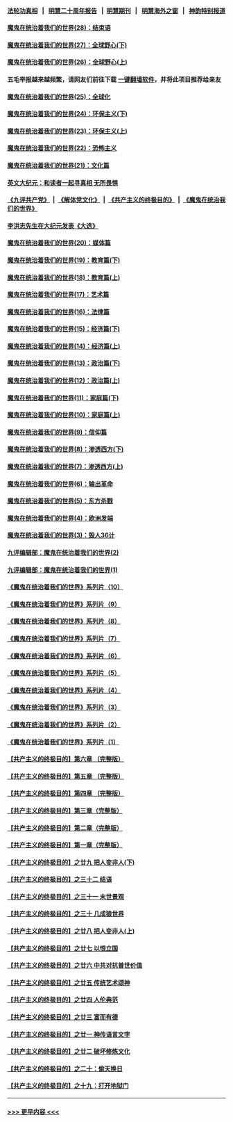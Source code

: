 #### [法轮功真相](https://github.com/gfw-breaker/truth/blob/master/README.md?t=0) &nbsp;&nbsp;|&nbsp;&nbsp; [明慧二十周年报告](https://github.com/gfw-breaker/mh-reports/blob/master/README.md?t=0) &nbsp;&nbsp;|&nbsp;&nbsp;[明慧期刊](https://github.com/gfw-breaker/mh-qikan) &nbsp;&nbsp;|&nbsp;&nbsp; [明慧海外之窗](https://github.com/gfw-breaker/mh-news/blob/master/README.md?t=0) &nbsp;&nbsp;|&nbsp;&nbsp; [神韵特别报道](https://github.com/gfw-breaker/mh-news/blob/master/shenyun.md?t=0)
#### [魔鬼在统治着我们的世界(28)：结束语](../pages/nsc422/n10936246.md?t=07161851) 
#### [魔鬼在统治着我们的世界(27)：全球野心(下)](../pages/nsc422/n10928319.md?t=07161851) 
#### [魔鬼在统治着我们的世界(26)：全球野心(上)](../pages/nsc422/n10900318.md?t=07161851) 
#### 五毛举报越来越频繁，请网友们前往下载 [一键翻墙软件](https://github.com/gfw-breaker/ssr-accounts)，并将此项目推荐给亲友
#### [魔鬼在统治着我们的世界(25)：全球化](../pages/nsc422/n10788205.md?t=07161851) 
#### [魔鬼在统治着我们的世界(24)：环保主义(下)](../pages/nsc422/n10695307.md?t=07161851) 
#### [魔鬼在统治着我们的世界(23)：环保主义(上)](../pages/nsc422/n10688613.md?t=07161851) 
#### [魔鬼在统治着我们的世界(22)：恐怖主义](../pages/nsc422/n10614727.md?t=07161851) 
#### [魔鬼在统治着我们的世界(21)：文化篇](../pages/nsc422/n10597706.md?t=07161851) 
#### [英文大纪元：和读者一起寻真相 无所畏惧](../pages/nsc422/n12542027.md?t=07161851) 
#### [《九评共产党》](https://github.com/begood0513/9ping.md/blob/master/README.md) &nbsp;|&nbsp; [《解体党文化》](../../../../jtdwh.md/blob/master/README.md)  &nbsp;|&nbsp; [《共产主义的终极目的》](../../../../gczydzjmd.md/blob/master/README.md) &nbsp;|&nbsp; [《魔鬼在统治我们的世界》](../../../../mgztzwmdsj.md/blob/master/README.md) 
#### [李洪志先生在大纪元发表《大选》](../pages/nsc422/n12534746.md?t=07161851) 
#### [魔鬼在统治着我们的世界(20)：媒体篇](../pages/nsc422/n10586579.md?t=07161851) 
#### [魔鬼在统治着我们的世界(19)：教育篇(下)](../pages/nsc422/n10564808.md?t=07161851) 
#### [魔鬼在统治着我们的世界(18)：教育篇(上)](../pages/nsc422/n10526970.md?t=07161851) 
#### [魔鬼在统治着我们的世界(17)：艺术篇](../pages/nsc422/n10499093.md?t=07161851) 
#### [魔鬼在统治着我们的世界(16)：法律篇](../pages/nsc422/n10485969.md?t=07161851) 
#### [魔鬼在统治着我们的世界(15)：经济篇(下)](../pages/nsc422/n10469975.md?t=07161851) 
#### [魔鬼在统治着我们的世界(14)：经济篇(上)](../pages/nsc422/n10457370.md?t=07161851) 
#### [魔鬼在统治着我们的世界(13)：政治篇(下)](../pages/nsc422/n10448270.md?t=07161851) 
#### [魔鬼在统治着我们的世界(12)：政治篇(上)](../pages/nsc422/n10444576.md?t=07161851) 
#### [魔鬼在统治着我们的世界(11)：家庭篇(下)](../pages/nsc422/n10440961.md?t=07161851) 
#### [魔鬼在统治着我们的世界(10)：家庭篇(上)](../pages/nsc422/n10435448.md?t=07161851) 
#### [魔鬼在统治着我们的世界(9)：信仰篇](../pages/nsc422/n10432159.md?t=07161851) 
#### [魔鬼在统治着我们的世界(8)：渗透西方(下)](../pages/nsc422/n10429603.md?t=07161851) 
#### [魔鬼在统治着我们的世界(7)：渗透西方(上)](../pages/nsc422/n10426013.md?t=07161851) 
#### [魔鬼在统治着我们的世界(6)：输出革命](../pages/nsc422/n10421536.md?t=07161851) 
#### [魔鬼在统治着我们的世界(5)：东方杀戮](../pages/nsc422/n10417707.md?t=07161851) 
#### [魔鬼在统治着我们的世界(4)：欧洲发端](../pages/nsc422/n10414890.md?t=07161851) 
#### [魔鬼在统治着我们的世界(3)：毁人36计](../pages/nsc422/n10411583.md?t=07161851) 
#### [九评编辑部：魔鬼在统治着我们的世界(2)](../pages/nsc422/n10410036.md?t=07161851) 
#### [九评编辑部：魔鬼在统治着我们的世界(1)](../pages/nsc422/n10406825.md?t=07161851) 
#### [《魔鬼在统治着我们的世界》系列片（10）](../pages/nsc422/n12292670.md?t=07161851) 
#### [《魔鬼在统治着我们的世界》系列片（9）](../pages/nsc422/n12290859.md?t=07161851) 
#### [《魔鬼在统治着我们的世界》系列片（8）](../pages/nsc422/n12287445.md?t=07161851) 
#### [《魔鬼在统治着我们的世界》系列片（7）](../pages/nsc422/n12283425.md?t=07161851) 
#### [《魔鬼在统治着我们的世界》系列片（6）](../pages/nsc422/n12282314.md?t=07161851) 
#### [《魔鬼在统治着我们的世界》系列片（5）](../pages/nsc422/n12281419.md?t=07161851) 
#### [《魔鬼在统治着我们的世界》系列片（4）](../pages/nsc422/n12274024.md?t=07161851) 
#### [《魔鬼在统治着我们的世界》系列片（3）](../pages/nsc422/n12271322.md?t=07161851) 
#### [《魔鬼在统治着我们的世界》系列片（2）](../pages/nsc422/n12269049.md?t=07161851) 
#### [《魔鬼在统治着我们的世界》系列片（1）](../pages/nsc422/n12267575.md?t=07161851) 
#### [【共产主义的终极目的】第六章 （完整版）](../pages/nsc422/n11428913.md?t=07161851) 
#### [【共产主义的终极目的】第五章 （完整版）](../pages/nsc422/n11428912.md?t=07161851) 
#### [【共产主义的终极目的】第四章 （完整版）](../pages/nsc422/n11428907.md?t=07161851) 
#### [【共产主义的终极目的】第三章（完整版）](../pages/nsc422/n11428848.md?t=07161851) 
#### [【共产主义的终极目的】第二章（完整版）](../pages/nsc422/n11428831.md?t=07161851) 
#### [【共产主义的终极目的】第一章（完整版）](../pages/nsc422/n11417651.md?t=07161851) 
#### [【共产主义的终极目的】之廿九 把人变非人(下)](../pages/nsc422/n11344140.md?t=07161851) 
#### [【共产主义的终极目的】之三十二 结语](../pages/nsc422/n11360535.md?t=07161851) 
#### [【共产主义的终极目的】之三十一 末世景观](../pages/nsc422/n11351129.md?t=07161851) 
#### [【共产主义的终极目的】之三十 几成狼世界](../pages/nsc422/n11348280.md?t=07161851) 
#### [【共产主义的终极目的】之廿八 把人变非人(上)](../pages/nsc422/n11340492.md?t=07161851) 
#### [【共产主义的终极目的】之廿七 以恨立国](../pages/nsc422/n11336944.md?t=07161851) 
#### [【共产主义的终极目的】之廿六 中共对抗普世价值](../pages/nsc422/n11324785.md?t=07161851) 
#### [【共产主义的终极目的】之廿五 传统艺术颂神](../pages/nsc422/n11296396.md?t=07161851) 
#### [【共产主义的终极目的】之廿四 人伦典范](../pages/nsc422/n11296397.md?t=07161851) 
#### [【共产主义的终极目的】之廿三 富而有德](../pages/nsc422/n11283598.md?t=07161851) 
#### [【共产主义的终极目的】之廿一 神传语言文字](../pages/nsc422/n11263265.md?t=07161851) 
#### [【共产主义的终极目的】之廿二 破坏修炼文化](../pages/nsc422/n11245728.md?t=07161851) 
#### [【共产主义的终极目的】之二十：偷天换日](../pages/nsc422/n11238846.md?t=07161851) 
#### [【共产主义的终极目的】之十九：打开地狱门](../pages/nsc422/n11206376.md?t=07161851) 

----
#### [ >>> 更早内容 <<< ](../indexes/nsc422-earlier.md)
